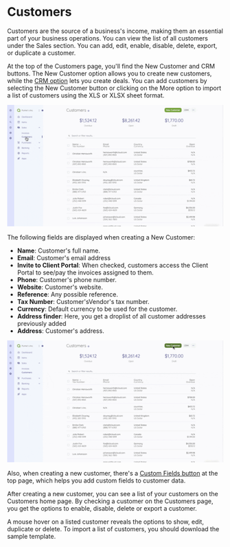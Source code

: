 Customers
=========

Customers are the source of a business's income, making them an essential part of your business operations.
You can view the list of all customers under the Sales section. You can add, edit, enable, disable, delete, export, or duplicate a customer. 

At the top of the Customers page, you'll find the New Customer and CRM buttons. The New Customer option allows you to create new customers, while the [CRM option](https://akaunting.com/apps/crm?utm_source=suggestion&utm_medium=app&utm_campaign=crm) lets you create deals. You can add customers by selecting the New Customer button or clicking on the More option to import a list of customers using the XLS or XLSX sheet format.

![Customers](_images/customers.gif)

The following fields are displayed when creating a New Customer:

- **Name**: Customer's full name.
- **Email**: Customer's email address
- **Invite to Client Portal**: When checked, customers access the Client Portal to see/pay the invoices assigned to them.
- **Phone**: Customer's phone number.
- **Website**: Customer's website.
- **Reference**: Any possible reference.
- **Tax Number**: Customer'sVendor's tax number.
- **Currency**: Default currency to be used for the customer.
- **Address finder**: Here, you get a droplist of all customer addresses previously added
- **Address**: Customer's address.

![Creating a new customer](_images/customers-new-customer.gif)

Also, when creating a new customer, there's a [Custom Fields button](https://akaunting.com/apps/custom-fields?utm_source=suggestion&utm_medium=app&utm_campaign=custom_fields) at the top page, which helps you add custom fields to customer data.

After creating a new customer, you can see a list of your customers on the Customers home page.
By checking a customer on the Customers page, you get the options to enable, disable, delete or export a customer.

A mouse hover on a listed customer reveals the options to show, edit, duplicate or delete.
To import a list of customers, you should download the sample template.